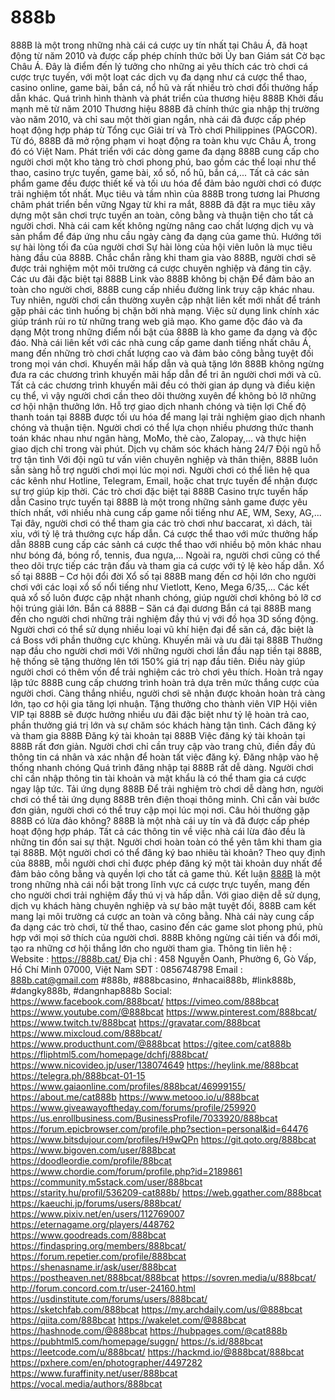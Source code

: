 # 888b
888B là một trong những nhà cái cá cược uy tín nhất tại Châu Á, đã hoạt động từ năm 2010 và được cấp phép chính thức bởi Ủy ban Giám sát Cờ bạc Châu Á. Đây là điểm đến lý tưởng cho những ai yêu thích các trò chơi cá cược trực tuyến, với một loạt các dịch vụ đa dạng như cá cược thể thao, casino online, game bài, bắn cá, nổ hũ và rất nhiều trò chơi đổi thưởng hấp dẫn khác.
Quá trình hình thành và phát triển của thương hiệu 888B
Khởi đầu mạnh mẽ từ năm 2010
Thương hiệu 888B đã chính thức gia nhập thị trường vào năm 2010, và chỉ sau một thời gian ngắn, nhà cái đã được cấp phép hoạt động hợp pháp từ Tổng cục Giải trí và Trò chơi Philippines (PAGCOR). Từ đó, 888B đã mở rộng phạm vi hoạt động ra toàn khu vực Châu Á, trong đó có Việt Nam.
Phát triển với các dòng game đa dạng
888B cung cấp cho người chơi một kho tàng trò chơi phong phú, bao gồm các thể loại như thể thao, casino trực tuyến, game bài, xổ số, nổ hũ, bắn cá,... Tất cả các sản phẩm game đều được thiết kế và tối ưu hóa để đảm bảo người chơi có được trải nghiệm tốt nhất.
Mục tiêu và tầm nhìn của 888B trong tương lai
Phương châm phát triển bền vững
Ngay từ khi ra mắt, 888B đã đặt ra mục tiêu xây dựng một sân chơi trực tuyến an toàn, công bằng và thuận tiện cho tất cả người chơi. Nhà cái cam kết không ngừng nâng cao chất lượng dịch vụ và sản phẩm để đáp ứng nhu cầu ngày càng đa dạng của game thủ.
Hướng tới sự hài lòng tối đa của người chơi
Sự hài lòng của hội viên luôn là mục tiêu hàng đầu của 888B. Chắc chắn rằng khi tham gia vào 888B, người chơi sẽ được trải nghiệm một môi trường cá cược chuyên nghiệp và đáng tin cậy.
Các ưu đãi đặc biệt tại 888B
Link vào 888B không bị chặn
Để đảm bảo an toàn cho người chơi, 888B cung cấp nhiều đường link truy cập khác nhau. Tuy nhiên, người chơi cần thường xuyên cập nhật liên kết mới nhất để tránh gặp phải các tình huống bị chặn bởi nhà mạng. Việc sử dụng link chính xác giúp tránh rủi ro từ những trang web giả mạo.
Kho game độc đáo và đa dạng
Một trong những điểm nổi bật của 888B là kho game đa dạng và độc đáo. Nhà cái liên kết với các nhà cung cấp game danh tiếng nhất châu Á, mang đến những trò chơi chất lượng cao và đảm bảo công bằng tuyệt đối trong mọi ván chơi.
Khuyến mãi hấp dẫn và quà tặng lớn
888B không ngừng đưa ra các chương trình khuyến mãi hấp dẫn để tri ân người chơi mới và cũ. Tất cả các chương trình khuyến mãi đều có thời gian áp dụng và điều kiện cụ thể, vì vậy người chơi cần theo dõi thường xuyên để không bỏ lỡ những cơ hội nhận thưởng lớn.
Hỗ trợ giao dịch nhanh chóng và tiện lợi
Chế độ thanh toán tại 888B được tối ưu hóa để mang lại trải nghiệm giao dịch nhanh chóng và thuận tiện. Người chơi có thể lựa chọn nhiều phương thức thanh toán khác nhau như ngân hàng, MoMo, thẻ cào, Zalopay,... và thực hiện giao dịch chỉ trong vài phút.
Dịch vụ chăm sóc khách hàng 24/7
Đội ngũ hỗ trợ tận tình
Với đội ngũ tư vấn viên chuyên nghiệp và thân thiện, 888B luôn sẵn sàng hỗ trợ người chơi mọi lúc mọi nơi. Người chơi có thể liên hệ qua các kênh như Hotline, Telegram, Email, hoặc chat trực tuyến để nhận được sự trợ giúp kịp thời.
Các trò chơi đặc biệt tại 888B
Casino trực tuyến hấp dẫn
Casino trực tuyến tại 888B là một trong những sảnh game được yêu thích nhất, với nhiều nhà cung cấp game nổi tiếng như AE, WM, Sexy, AG,... Tại đây, người chơi có thể tham gia các trò chơi như baccarat, xì dách, tài xỉu, với tỷ lệ trả thưởng cực hấp dẫn.
Cá cược thể thao với mức thưởng hấp dẫn
888B cung cấp các sảnh cá cược thể thao với nhiều bộ môn khác nhau như bóng đá, bóng rổ, tennis, đua ngựa,... Ngoài ra, người chơi cũng có thể theo dõi trực tiếp các trận đấu và tham gia cá cược với tỷ lệ kèo hấp dẫn.
Xổ số tại 888B – Cơ hội đổi đời
Xổ số tại 888B mang đến cơ hội lớn cho người chơi với các loại xổ số nổi tiếng như Vietlott, Keno, Mega 6/35,... Các kết quả xổ số luôn được cập nhật nhanh chóng, giúp người chơi không bỏ lỡ cơ hội trúng giải lớn.
Bắn cá 888B – Săn cá đại dương
Bắn cá tại 888B mang đến cho người chơi những trải nghiệm đầy thú vị với đồ họa 3D sống động. Người chơi có thể sử dụng nhiều loại vũ khí hiện đại để săn cá, đặc biệt là cá Boss với phần thưởng cực khủng.
Khuyến mãi và ưu đãi tại 888B
Thưởng nạp đầu cho người chơi mới
Với những người chơi lần đầu nạp tiền tại 888B, hệ thống sẽ tặng thưởng lên tới 150% giá trị nạp đầu tiên. Điều này giúp người chơi có thêm vốn để trải nghiệm các trò chơi yêu thích.
Hoàn trả ngay lập tức
888B cung cấp chương trình hoàn trả dựa trên mức thắng cược của người chơi. Càng thắng nhiều, người chơi sẽ nhận được khoản hoàn trả càng lớn, tạo cơ hội gia tăng lợi nhuận.
Tặng thưởng cho thành viên VIP
Hội viên VIP tại 888B sẽ được hưởng nhiều ưu đãi đặc biệt như tỷ lệ hoàn trả cao, phần thưởng giá trị lớn và sự chăm sóc khách hàng tận tình.
Cách đăng ký và tham gia 888B
Đăng ký tài khoản tại 888B
Việc đăng ký tài khoản tại 888B rất đơn giản. Người chơi chỉ cần truy cập vào trang chủ, điền đầy đủ thông tin cá nhân và xác nhận để hoàn tất việc đăng ký.
Đăng nhập vào hệ thống nhanh chóng
Quá trình đăng nhập tại 888B rất dễ dàng. Người chơi chỉ cần nhập thông tin tài khoản và mật khẩu là có thể tham gia cá cược ngay lập tức.
Tải ứng dụng 888B
Để trải nghiệm trò chơi dễ dàng hơn, người chơi có thể tải ứng dụng 888B trên điện thoại thông minh. Chỉ cần vài bước đơn giản, người chơi có thể truy cập mọi lúc mọi nơi.
Câu hỏi thường gặp
888B có lừa đảo không?
888B là một nhà cái uy tín và đã được cấp phép hoạt động hợp pháp. Tất cả các thông tin về việc nhà cái lừa đảo đều là những tin đồn sai sự thật. Người chơi hoàn toàn có thể yên tâm khi tham gia tại 888B.
Một người chơi có thể đăng ký bao nhiêu tài khoản?
Theo quy định của 888B, mỗi người chơi chỉ được phép đăng ký một tài khoản duy nhất để đảm bảo công bằng và quyền lợi cho tất cả game thủ.
Kết luận
[888B](https://888b.cat/) là một trong những nhà cái nổi bật trong lĩnh vực cá cược trực tuyến, mang đến cho người chơi trải nghiệm đầy thú vị và hấp dẫn. Với giao diện dễ sử dụng, dịch vụ khách hàng chuyên nghiệp và sự bảo mật tuyệt đối, 888B cam kết mang lại môi trường cá cược an toàn và công bằng. Nhà cái này cung cấp đa dạng các trò chơi, từ thể thao, casino đến các game slot phong phú, phù hợp với mọi sở thích của người chơi. 888B không ngừng cải tiến và đổi mới, tạo ra những cơ hội thắng lớn cho người tham gia.
Thông tin liên hệ :
Website : https://888b.cat/
Địa chỉ : 458 Nguyễn Oanh, Phường 6, Gò Vấp, Hồ Chí Minh 07000, Việt Nam
SĐT : 0856748798
Email : 888b.cat@gmail.com
#888b, #888bcasino, #nhacai888b, #link888b, #dangky888b, #dangnhap888b 
Social:
https://www.facebook.com/888bcat/
https://vimeo.com/888bcat
https://www.youtube.com/@888bcat
https://www.pinterest.com/888bcat/
https://www.twitch.tv/888bcat
https://gravatar.com/888bcat
https://www.mixcloud.com/888bcat/
https://www.producthunt.com/@888bcat
https://gitee.com/cat888b
https://fliphtml5.com/homepage/dchfj/888bcat/
https://www.nicovideo.jp/user/138074649
https://heylink.me/888bcat
https://telegra.ph/888bcat-01-15
https://www.gaiaonline.com/profiles/888bcat/46999155/
https://about.me/cat888b
https://www.metooo.io/u/888bcat
https://www.giveawayoftheday.com/forums/profile/259920
https://us.enrollbusiness.com/BusinessProfile/7033920/888bcat
https://forum.epicbrowser.com/profile.php?section=personal&id=64476
https://www.bitsdujour.com/profiles/H9wQPn
https://git.qoto.org/888bcat
https://www.bigoven.com/user/888bcat
https://doodleordie.com/profile/88bcat
https://www.chordie.com/forum/profile.php?id=2189861
https://community.m5stack.com/user/888bcat
https://starity.hu/profil/536209-cat888b/
https://web.ggather.com/888bcat
https://kaeuchi.jp/forums/users/888bcat/
https://www.pixiv.net/en/users/112769007
https://eternagame.org/players/448762
https://www.goodreads.com/888bcat
https://findaspring.org/members/888bcat/
https://forum.repetier.com/profile/888bcat
https://shenasname.ir/ask/user/888bcat
https://postheaven.net/888bcat/888bcat
https://sovren.media/u/888bcat/
http://forum.concord.com.tr/user-24160.html
https://usdinstitute.com/forums/users/888bcat/
https://sketchfab.com/888bcat
https://my.archdaily.com/us/@888bcat
https://qiita.com/888bcat
https://wakelet.com/@888bcat
https://hashnode.com/@888bcat
https://hubpages.com/@cat888b
https://pubhtml5.com/homepage/suggn/
https://s.id/888bcat
https://leetcode.com/u/888bcat/
https://hackmd.io/@888bcat/888bcat
https://pxhere.com/en/photographer/4497282
https://www.furaffinity.net/user/888bcat
https://vocal.media/authors/888bcat